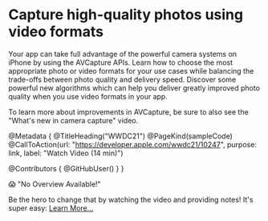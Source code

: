 # Capture high-quality photos using video formats

Your app can take full advantage of the powerful camera systems on iPhone by using the AVCapture APIs. Learn how to choose the most appropriate photo or video formats for your use cases while balancing the trade-offs between photo quality and delivery speed. Discover some powerful new algorithms which can help you deliver greatly improved photo quality when you use video formats in your app.

To learn more about improvements in AVCapture, be sure to also see the "What's new in camera capture" video.

@Metadata {
   @TitleHeading("WWDC21")
   @PageKind(sampleCode)
   @CallToAction(url: "https://developer.apple.com/wwdc21/10247", purpose: link, label: "Watch Video (14 min)")

   @Contributors {
      @GitHubUser(<replace this with your GitHub handle>)
   }
}

😱 "No Overview Available!"

Be the hero to change that by watching the video and providing notes! It's super easy:
 [Learn More…](https://wwdcnotes.github.io/WWDCNotes/documentation/wwdcnotes/contributing)

